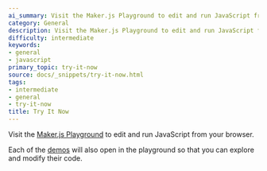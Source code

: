 ```yaml
---
ai_summary: Visit the Maker.js Playground to edit and run JavaScript from your browser.
category: General
description: Visit the Maker.js Playground to edit and run JavaScript from your browser.
difficulty: intermediate
keywords:
- general
- javascript
primary_topic: try-it-now
source: docs/_snippets/try-it-now.html
tags:
- intermediate
- general
- try-it-now
title: Try It Now
---
```

Visit the [Maker.js Playground](/docs../../playground/index.html) to edit and run JavaScript from your browser.

Each of the [demos](/demos/index.md#content) will also open in the playground so that you can explore and modify their code.
